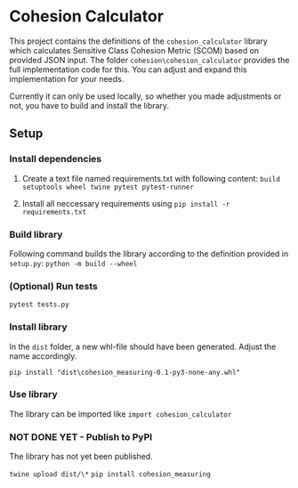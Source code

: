 # Cohesion Calculator

This project contains the definitions of the `cohesion_calculator` library which calculates Sensitive Class Cohesion Metric (SCOM) based on provided JSON input. The folder `cohesion\cohesion_calculator` provides the full implementation code for this. You can adjust and expand this implementation for your needs.

Currently it can only be used locally, so whether you made adjustments or not, you have to build and install the library.

## Setup

### Install dependencies

1. Create a text file named requirements.txt with following content: `build  setuptools wheel twine pytest pytest-runner`

2. Install all neccessary requirements using `pip install -r requirements.txt`

### Build library

Following command builds the library according to the definition provided in `setup.py`: `python -m build --wheel`

### (Optional) Run tests

`pytest tests.py`

### Install library

In the `dist` folder, a new whl-file should have been generated. Adjust the name accordingly.

`pip install "dist\cohesion_measuring-0.1-py3-none-any.whl"`

### Use library

The library can be imported like `import cohesion_calculator`

### NOT DONE YET - Publish to PyPI

The library has not yet been published.

`twine upload dist/\*`
`pip install cohesion_measuring`
